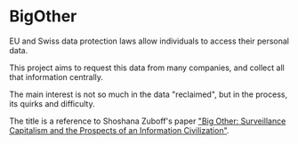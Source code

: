 # BigOther

EU and Swiss data protection laws allow individuals to access their personal data.

This project aims to request this data from many companies, and collect all that information centrally. 

The main interest is not so much in the data "reclaimed", but in the process, its quirks and difficulty.

The title is a reference to Shoshana Zuboff's paper ["Big Other: Surveillance Capitalism and the Prospects of an Information Civilization"](http://www.shoshanazuboff.com/new/recent-publications-and-interviews/big-other-surveillance-capitalism-and-the-prospects-of-an-information-civilization/).
